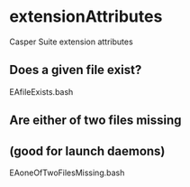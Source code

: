 # extensionAttributes
Casper Suite extension attributes

## Does a given file exist?
EAfileExists.bash

## Are either of two files missing
## (good for launch daemons)
EAoneOfTwoFilesMissing.bash

